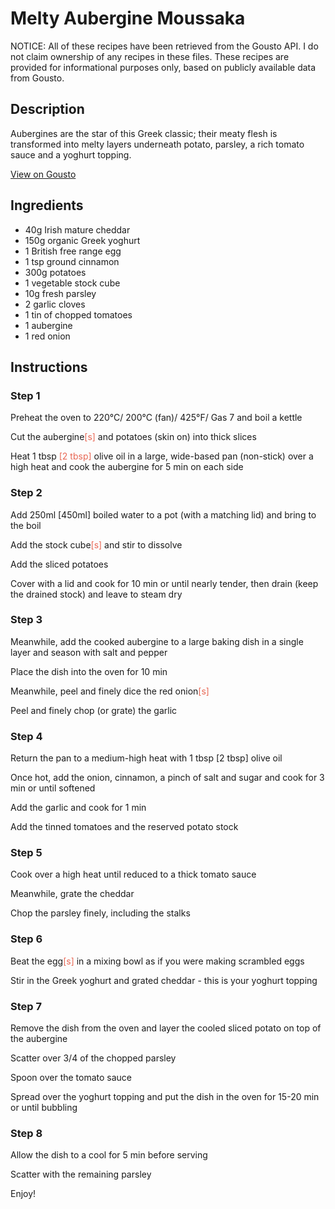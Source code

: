 # Melty Aubergine Moussaka

NOTICE: All of these recipes have been retrieved from the Gousto API. I do not claim ownership of any recipes in these files. These recipes are provided for informational purposes only, based on publicly available data from Gousto.

## Description

Aubergines are the star of this Greek classic; their meaty flesh is transformed into melty layers underneath potato, parsley, a rich tomato sauce and a yoghurt topping.

[View on Gousto](https://www.gousto.co.uk/recipes/cookbook/melty-aubergine-moussaka)

## Ingredients

- 40g Irish mature cheddar
- 150g organic Greek yoghurt
- 1 British free range egg
- 1 tsp ground cinnamon
- 300g potatoes
- 1 vegetable stock cube 
- 10g fresh parsley
- 2 garlic cloves
- 1 tin of chopped tomatoes
- 1 aubergine 
- 1 red onion

## Instructions


### Step 1

Preheat the oven to 220&deg;C/ 200&deg;C (fan)/ 425&deg;F/ Gas 7 and boil a kettle


Cut the aubergine<span style="color: #e86754;">[s]</span>&nbsp;and potatoes (skin on) into thick slices


Heat 1 tbsp <span style="color: #e86754;">[2 tbsp]&nbsp;</span>olive oil in a large, wide-based pan (non-stick) over a high heat and cook the aubergine for 5 min on each side


### Step 2

Add&nbsp;250ml <span class="text-danger">[450ml]</span>&nbsp;boiled water to a pot (with a matching lid) and bring to the boil


Add the stock cube<span style="color: #e86754;">[s]</span>&nbsp;and stir to dissolve


Add the sliced potatoes


Cover with a lid and cook&nbsp;for 10 min or until nearly tender, then drain (keep the drained stock) and leave to&nbsp;steam dry


### Step 3

Meanwhile, add the cooked aubergine to a large baking dish in a single layer and season with salt and pepper


Place&nbsp;the dish into the oven for 10 min


Meanwhile, peel and finely dice the red onion<span style="color: #e86754;">[s]</span>


Peel and finely chop (or grate) the garlic


### Step 4

Return the pan to a medium-high heat with 1 tbsp<span class="text-danger">&nbsp;[2 tbsp]</span>&nbsp;olive oil


Once hot, add the onion, cinnamon, a pinch of salt and sugar and cook for 3 min or until softened


Add the garlic and cook for 1 min


Add the tinned tomatoes and the reserved potato stock


### Step 5

Cook over a high heat until reduced to a thick tomato sauce&nbsp;


Meanwhile, grate the cheddar


Chop the parsley finely, including the stalks


### Step 6

Beat the egg<span style="color: #e86754;">[s]</span>&nbsp;in a mixing bowl as if you were making scrambled eggs


Stir in the Greek yoghurt and grated cheddar - this is your yoghurt topping


### Step 7

Remove the dish from the oven and layer the cooled sliced potato on top of the aubergine


Scatter over 3/4 of the chopped parsley


Spoon&nbsp;over the tomato sauce


Spread over the yoghurt topping and put the dish in the oven for 15-20 min or until bubbling

### Step 8

Allow the dish to a cool for 5 min before serving&nbsp;


Scatter with the remaining parsley


Enjoy!

